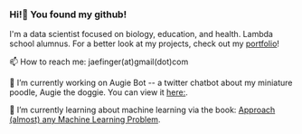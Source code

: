 ### Hi!👋 You found my github!

I'm a data scientist focused on biology, education, and health. Lambda school alumnus. For a better look at my projects, check out my [portfolio](https://jae-finger.github.io/)!

📫 How to reach me: jaefinger(at)gmail(dot)com

🔭 I’m currently working on Augie Bot -- a twitter chatbot about my miniature poodle, Augie the doggie. You can view it [here:](https://www.twitter.com/augiethedog).

🌱 I’m currently learning about machine learning via the book: [Approach (almost) any Machine Learning Problem](https://www.amazon.com/Approaching-Almost-Machine-Learning-Problem-ebook/dp/B089P13QHT).

<!--
**jae-finger/jae-finger** is a ✨ _special_ ✨ repository because its `README.md` (this file) appears on your GitHub profile.

Here are some ideas to get you started:

- 🔭 I’m currently working on ...
- 🌱 I’m currently learning ...
- 👯 I’m looking to collaborate on ...
- 🤔 I’m looking for help with ...
- 💬 Ask me about ...
- 📫 How to reach me: ...
- 😄 Pronouns: ...
- 
-->
